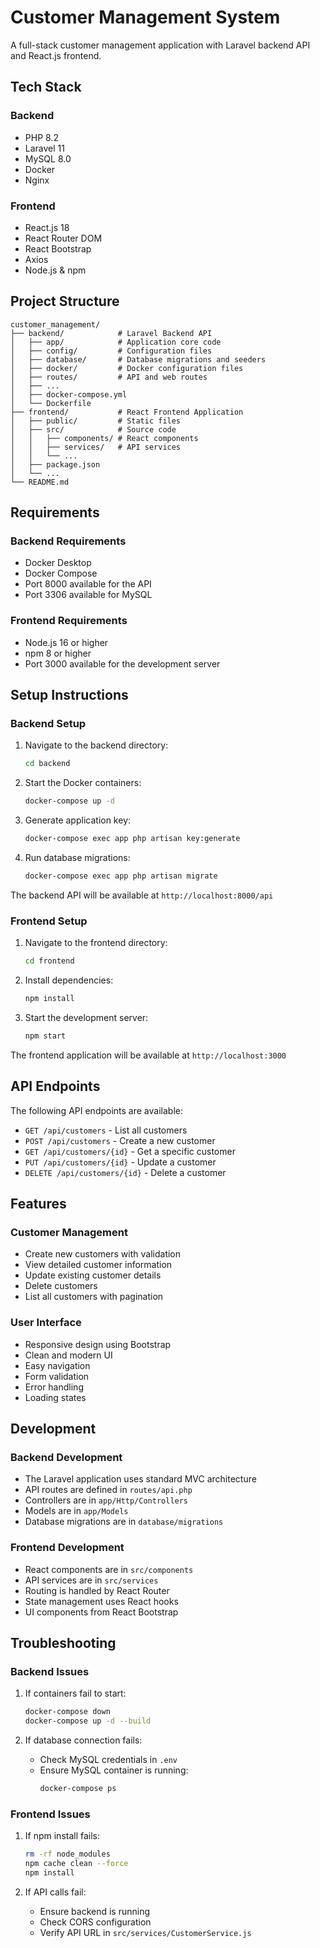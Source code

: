 # Customer Management System

A full-stack customer management application with Laravel backend API and React.js frontend.

## Tech Stack

### Backend
- PHP 8.2
- Laravel 11
- MySQL 8.0
- Docker
- Nginx

### Frontend
- React.js 18
- React Router DOM
- React Bootstrap
- Axios
- Node.js & npm

## Project Structure

```
customer_management/
├── backend/            # Laravel Backend API
│   ├── app/            # Application core code
│   ├── config/         # Configuration files
│   ├── database/       # Database migrations and seeders
│   ├── docker/         # Docker configuration files
│   ├── routes/         # API and web routes
│   ├── ...
│   ├── docker-compose.yml
│   └── Dockerfile
├── frontend/           # React Frontend Application
│   ├── public/         # Static files
│   ├── src/            # Source code
│   │   ├── components/ # React components
│   │   ├── services/   # API services
│   │   └── ...
│   ├── package.json
│   └── ...
└── README.md
```

## Requirements

### Backend Requirements
- Docker Desktop
- Docker Compose
- Port 8000 available for the API
- Port 3306 available for MySQL

### Frontend Requirements
- Node.js 16 or higher
- npm 8 or higher
- Port 3000 available for the development server

## Setup Instructions

### Backend Setup

1. Navigate to the backend directory:
   ```bash
   cd backend
   ```

2. Start the Docker containers:
   ```bash
   docker-compose up -d
   ```

3. Generate application key:
   ```bash
   docker-compose exec app php artisan key:generate
   ```

4. Run database migrations:
   ```bash
   docker-compose exec app php artisan migrate
   ```

The backend API will be available at `http://localhost:8000/api`

### Frontend Setup

1. Navigate to the frontend directory:
   ```bash
   cd frontend
   ```

2. Install dependencies:
   ```bash
   npm install
   ```

3. Start the development server:
   ```bash
   npm start
   ```

The frontend application will be available at `http://localhost:3000`

## API Endpoints

The following API endpoints are available:

- `GET /api/customers` - List all customers
- `POST /api/customers` - Create a new customer
- `GET /api/customers/{id}` - Get a specific customer
- `PUT /api/customers/{id}` - Update a customer
- `DELETE /api/customers/{id}` - Delete a customer

## Features

### Customer Management
- Create new customers with validation
- View detailed customer information
- Update existing customer details
- Delete customers
- List all customers with pagination

### User Interface
- Responsive design using Bootstrap
- Clean and modern UI
- Easy navigation
- Form validation
- Error handling
- Loading states

## Development

### Backend Development
- The Laravel application uses standard MVC architecture
- API routes are defined in `routes/api.php`
- Controllers are in `app/Http/Controllers`
- Models are in `app/Models`
- Database migrations are in `database/migrations`

### Frontend Development
- React components are in `src/components`
- API services are in `src/services`
- Routing is handled by React Router
- State management uses React hooks
- UI components from React Bootstrap

## Troubleshooting

### Backend Issues
1. If containers fail to start:
   ```bash
   docker-compose down
   docker-compose up -d --build
   ```

2. If database connection fails:
   - Check MySQL credentials in `.env`
   - Ensure MySQL container is running:
     ```bash
     docker-compose ps
     ```

### Frontend Issues
1. If npm install fails:
   ```bash
   rm -rf node_modules
   npm cache clean --force
   npm install
   ```

2. If API calls fail:
   - Ensure backend is running
   - Check CORS configuration
   - Verify API URL in `src/services/CustomerService.js`
